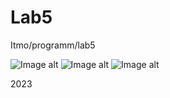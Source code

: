 # Lab5
Itmo/programm/lab5

![Image alt](https://github.com/Juju-Enjoyr/Omega5Lab/blob/master/assets/%D0%A1%D0%BD%D0%B8%D0%BC%D0%BE%D0%BA%20%D1%8D%D0%BA%D1%80%D0%B0%D0%BD%D0%B0%20%D0%BE%D1%82%202023-05-17%2004-40-46.png)
![Image alt](https://github.com/Juju-Enjoyr/Omega5Lab/blob/master/assets/%D0%A1%D0%BD%D0%B8%D0%BC%D0%BE%D0%BA%20%D1%8D%D0%BA%D1%80%D0%B0%D0%BD%D0%B0%20%D0%BE%D1%82%202023-05-17%2004-41-03.png)
![Image alt](https://github.com/Juju-Enjoyr/Omega5Lab/blob/master/assets/%D0%A1%D0%BD%D0%B8%D0%BC%D0%BE%D0%BA%20%D1%8D%D0%BA%D1%80%D0%B0%D0%BD%D0%B0%20%D0%BE%D1%82%202023-05-17%2004-48-42.png)

2023

